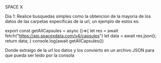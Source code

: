 SPACE X

Dia 1: Realice busquedas simples como la obtencion de la mayoria de los datos de las carpetas especificas de la url, un ejemplo de estos es:

export const getAllCapsules = async ()=>{
    let res = await fetch("https://api.spacexdata.com/v4/capsules")
    let data = await res.json();
    return data;
}
console.log(await getAllCapsules())

Donde extraigo de la url los datos y los convierto en un archivo JSON para que pueda ser leido por la consola